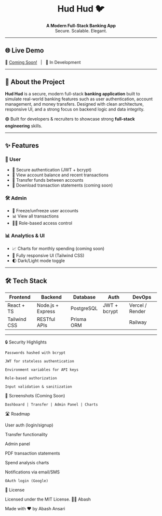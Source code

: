 
<h1 align="center">Hud Hud 🐦</h1>

<p align="center">
  <strong>A Modern Full-Stack Banking App</strong><br />
  Secure. Scalable. Elegant.
</p>

---

## 🌐 Live Demo
🚀 [Coming Soon!](#) &nbsp; | &nbsp; 🔧 In Development

---

## 📌 About the Project

**Hud Hud** is a secure, modern full-stack **banking application** built to simulate real-world banking features such as user authentication, account management, and money transfers. Designed with clean architecture, responsive UI, and a strong focus on backend logic and data integrity.

🟢 Built for developers & recruiters to showcase strong **full-stack engineering** skills.

---

## ✨ Features

### 👤 User
- 🔐 Secure authentication (JWT + bcrypt)
- 🏦 View account balance and recent transactions
- 💸 Transfer funds between accounts
- 📄 Download transaction statements (coming soon)

### 🛠️ Admin
- 🚨 Freeze/unfreeze user accounts
- 📊 View all transactions
- 🧑‍💻 Role-based access control

### 📊 Analytics & UI
- 📈 Charts for monthly spending (coming soon)
- 📱 Fully responsive UI (Tailwind CSS)
- 🌓 Dark/Light mode toggle

---

## 🛠️ Tech Stack

| Frontend     | Backend        | Database   | Auth         | DevOps     |
|--------------|----------------|------------|--------------|------------|
| React + TS   | Node.js + Express | PostgreSQL | JWT + bcrypt | Vercel / Render |
| Tailwind CSS | RESTful APIs   | Prisma ORM |              | Railway    |

---

🔒 Security Highlights

    Passwords hashed with bcrypt

    JWT for stateless authentication

    Environment variables for API keys

    Role-based authorization

    Input validation & sanitization

📸 Screenshots (Coming Soon)

    Dashboard | Transfer | Admin Panel | Charts

🛣 Roadmap

User auth (login/signup)

Transfer functionality

Admin panel

PDF transaction statements

Spend analysis charts

Notifications via email/SMS

    OAuth login (Google)

📄 License

Licensed under the MIT License.
🧑‍💻 Abash

Made with ❤️ by Abash Ansari

